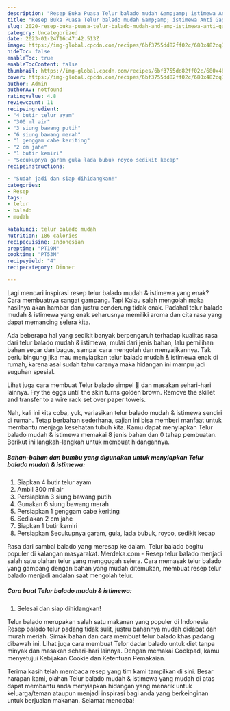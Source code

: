 ```yaml
---
description: "Resep Buka Puasa Telur balado mudah &amp;amp; istimewa Anti Gagal"
title: "Resep Buka Puasa Telur balado mudah &amp;amp; istimewa Anti Gagal"
slug: 2020-resep-buka-puasa-telur-balado-mudah-and-amp-istimewa-anti-gagal
category: Uncategorized
date: 2023-01-24T16:47:42.513Z
image: https://img-global.cpcdn.com/recipes/6bf3755dd82ff02c/680x482cq70/telur-balado-mudah-istimewa-foto-resep-utama.jpg
hideToc: false
enableToc: true
enableTocContent: false
thumbnail: https://img-global.cpcdn.com/recipes/6bf3755dd82ff02c/680x482cq70/telur-balado-mudah-istimewa-foto-resep-utama.jpg
cover: https://img-global.cpcdn.com/recipes/6bf3755dd82ff02c/680x482cq70/telur-balado-mudah-istimewa-foto-resep-utama.jpg
author: Admin
authorAv: notfound
ratingvalue: 4.8
reviewcount: 11
recipeingredient:
- "4 butir telur ayam"
- "300 ml air"
- "3 siung bawang putih"
- "6 siung bawang merah"
- "1 genggam cabe keriting"
- "2 cm jahe"
- "1 butir kemiri"
- "Secukupnya garam gula lada bubuk royco sedikit kecap"
recipeinstructions:

- "Sudah jadi dan siap dihidangkan!"
categories:
- Resep
tags:
- telur
- balado
- mudah

katakunci: telur balado mudah 
nutrition: 186 calories
recipecuisine: Indonesian
preptime: "PT19M"
cooktime: "PT53M"
recipeyield: "4"
recipecategory: Dinner

---
```



Lagi mencari inspirasi resep telur balado mudah &amp; istimewa yang enak? Cara membuatnya sangat gampang. Tapi Kalau salah mengolah maka hasilnya akan hambar dan justru cenderung tidak enak. Padahal telur balado mudah &amp; istimewa yang enak seharusnya memiliki aroma dan cita rasa yang dapat memancing selera kita.


Ada beberapa hal yang sedikit banyak berpengaruh terhadap kualitas rasa dari telur balado mudah &amp; istimewa, mulai dari jenis bahan, lalu pemilihan bahan segar dan bagus, sampai cara mengolah dan menyajikannya. Tak perlu bingung jika mau menyiapkan telur balado mudah &amp; istimewa enak di rumah, karena asal sudah tahu caranya maka hidangan ini mampu jadi suguhan spesial.

Lihat juga cara membuat Telur balado simpel 🤤 dan masakan sehari-hari lainnya. Fry the eggs until the skin turns golden brown. Remove the skillet and transfer to a wire rack set over paper towels.


Nah, kali ini kita coba, yuk, variasikan telur balado mudah &amp; istimewa sendiri di rumah. Tetap berbahan sederhana, sajian ini bisa memberi manfaat untuk membantu menjaga kesehatan tubuh kita. Kamu dapat menyiapkan Telur balado mudah &amp; istimewa memakai 8 jenis bahan dan 0 tahap pembuatan. Berikut ini langkah-langkah untuk membuat hidangannya.

<!--inarticleads1-->

##### Bahan-bahan dan bumbu yang digunakan untuk menyiapkan Telur balado mudah &amp; istimewa:

1. Siapkan 4 butir telur ayam
1. Ambil 300 ml air
1. Persiapkan 3 siung bawang putih
1. Gunakan 6 siung bawang merah
1. Persiapkan 1 genggam cabe keriting
1. Sediakan 2 cm jahe
1. Siapkan 1 butir kemiri
1. Persiapkan Secukupnya garam, gula, lada bubuk, royco, sedikit kecap


Rasa dari sambal balado yang meresap ke dalam. Telur balado begitu populer di kalangan masyarakat. Merdeka.com - Resep telur balado menjadi salah satu olahan telur yang menggugah selera. Cara memasak telur balado yang gampang dengan bahan yang mudah ditemukan, membuat resep telur balado menjadi andalan saat mengolah telur. 

<!--inarticleads2-->

##### Cara buat Telur balado mudah &amp; istimewa:


1. Selesai dan siap dihidangkan!

Telur balado merupakan salah satu makanan yang populer di Indonesia. Resep balado telur padang tidak sulit, justru bahannya mudah didapat dan murah meriah. Simak bahan dan cara membuat telur balado khas padang dibawah ini. Lihat juga cara membuat Telor dadar balado untuk diet tanpa minyak dan masakan sehari-hari lainnya. Dengan memakai Cookpad, kamu menyetujui Kebijakan Cookie dan Ketentuan Pemakaian. 

Terima kasih telah membaca resep yang tim kami tampilkan di sini. Besar harapan kami, olahan Telur balado mudah &amp; istimewa yang mudah di atas dapat membantu anda menyiapkan hidangan yang menarik untuk keluarga/teman ataupun menjadi inspirasi bagi anda yang berkeinginan untuk berjualan makanan. Selamat mencoba!
